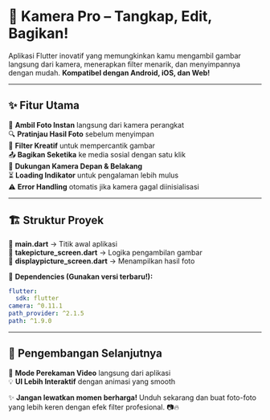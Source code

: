 

# 📸 Kamera Pro – Tangkap, Edit, Bagikan!  

Aplikasi Flutter inovatif yang memungkinkan kamu mengambil gambar langsung dari kamera, menerapkan filter menarik, dan menyimpannya dengan mudah. **Kompatibel dengan Android, iOS, dan Web!**  

---

## ✨ Fitur Utama  
🚀 **Ambil Foto Instan** langsung dari kamera perangkat  
🔍 **Pratinjau Hasil Foto** sebelum menyimpan  
🎨 **Filter Kreatif** untuk mempercantik gambar  
📤 **Bagikan Seketika** ke media sosial dengan satu klik  
🔄 **Dukungan Kamera Depan & Belakang**  
⏳ **Loading Indikator** untuk pengalaman lebih mulus  
⚠️ **Error Handling** otomatis jika kamera gagal diinisialisasi  

---

## 🏗️ Struktur Proyek  
📂 **main.dart** → Titik awal aplikasi  
📂 **takepicture_screen.dart** → Logika pengambilan gambar  
📂 **displaypicture_screen.dart** → Menampilkan hasil foto  

🔧 **Dependencies (Gunakan versi terbaru!):**  
```yaml
flutter:
  sdk: flutter
camera: ^0.11.1
path_provider: ^2.1.5
path: ^1.9.0
```

---

## 🚀 Pengembangan Selanjutnya  
🎥 **Mode Perekaman Video** langsung dari aplikasi  
💡 **UI Lebih Interaktif** dengan animasi yang smooth  

✨ **Jangan lewatkan momen berharga!** Unduh sekarang dan buat foto-foto yang lebih keren dengan efek filter profesional. 📷🔥